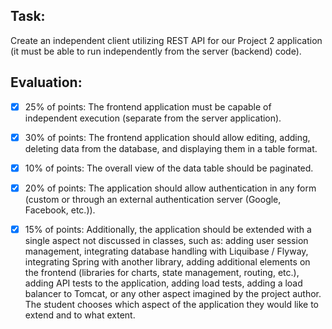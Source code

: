 ## Task:

Create an independent client utilizing REST API for our Project 2 application (it must be able to run independently from the server (backend) code).

## Evaluation:

- [x] 25% of points: The frontend application must be capable of independent execution (separate from the server application).

- [x] 30% of points: The frontend application should allow editing, adding, deleting data from the database, and displaying them in a table format.

- [x] 10% of points: The overall view of the data table should be paginated.

- [x] 20% of points: The application should allow authentication in any form (custom or through an external authentication server (Google, Facebook, etc.)).

- [x] 15% of points: Additionally, the application should be extended with a single aspect not discussed in classes, such as: adding user session management, integrating database handling with Liquibase / Flyway, integrating Spring with another library, adding additional elements on the frontend (libraries for charts, state management, routing, etc.), adding API tests to the application, adding load tests, adding a load balancer to Tomcat, or any other aspect imagined by the project author. The student chooses which aspect of the application they would like to extend and to what extent.
